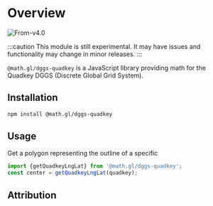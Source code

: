 # Overview

<p class="badges">
  <img src="https://img.shields.io/badge/From-v4.0-blue.svg?style=flat-square" alt="From-v4.0" />
</p>

:::caution
This module is still experimental. It may have issues and functionality may change in minor releases.
:::

`@math.gl/dggs-quadkey` is a JavaScript library providing math for the Quadkey DGGS (Discrete Global Grid System).

## Installation

```bash
npm install @math.gl/dggs-quadkey
```

## Usage

Get a polygon representing the outline of a specific

```js
import {getQuadkeyLngLat} from '@math.gl/dggs-quadkey';
const center = getQuadkeyLngLat(quadkey);
```

## Attribution
